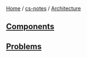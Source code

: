 [Home](https://mengxianbin.github.io) /
[cs-notes](https://mengxianbin.github.io/cs-notes/site) /
[Architecture](https://mengxianbin.github.io/cs-notes/site/Architecture)

## [Components](https://mengxianbin.github.io/cs-notes/site/Architecture/Components/)

## [Problems](https://mengxianbin.github.io/cs-notes/site/Architecture/Problems/)
